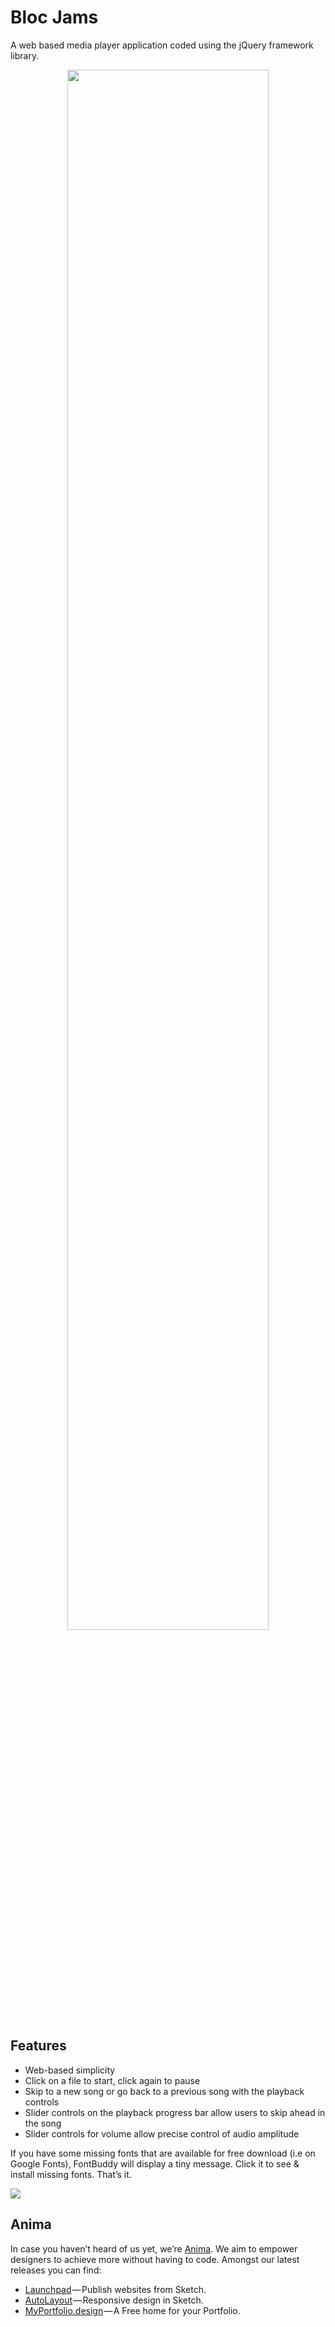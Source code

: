 
# Bloc Jams
A web based media player application coded using the jQuery framework library.

<div style="text-align:center"><img src="https://www.icloud.com/iclouddrive/0ILfeLHqBcgg7pH60BxKWWJHA#BlocjamsScreenshot" width="80%"/></div>

## Features
* Web-based simplicity
* Click on a file to start, click again to pause
* Skip to a new song or go back to a previous song with the playback controls 
* Slider controls on the playback progress bar allow users to skip ahead in the song
* Slider controls for volume allow precise control of audio amplitude

If you have some missing fonts that are available for free download (i.e on Google Fonts), FontBuddy will display a tiny message. Click it to see & install missing fonts. That’s it.


![](https://www.icloud.com/iclouddrive/0ILfeLHqBcgg7pH60BxKWWJHA#BlocjamsScreenshot)

## Anima
In case you haven’t heard of us yet, we’re [Anima](https://www.animaapp.com). 
We aim to empower designers to achieve more without having to code. Amongst our latest releases you can find:
* [Launchpad](https://launchpad.animaapp.com) — Publish websites from Sketch.
* [AutoLayout](https://animaapp.github.io/Auto-Layout/) — Responsive design in Sketch.
* [MyPortfolio.design](https://myportfolio.design) — A Free home for your Portfolio.

